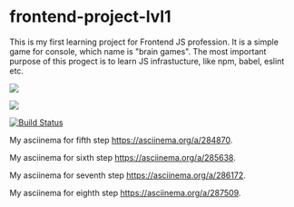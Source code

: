 # frontend-project-lvl1
This is my first learning project for Frontend JS profession. It is a simple game for console, which name is "brain games". The most important purpose of this progect is to learn JS infrastucture, like npm, babel, eslint etc.

<a href="https://codeclimate.com/github/Vlad-Code/frontend-project-lvl1/maintainability"><img src="https://api.codeclimate.com/v1/badges/9d272ac27363f010b180/maintainability" /></a>

<a href="https://codeclimate.com/github/Vlad-Code/frontend-project-lvl1/test_coverage"><img src="https://api.codeclimate.com/v1/badges/9d272ac27363f010b180/test_coverage" /></a>

[![Build Status](https://travis-ci.org/Vlad-Code/frontend-project-lvl1.svg?branch=master)](https://travis-ci.org/Vlad-Code/frontend-project-lvl1)

My asciinema for fifth step https://asciinema.org/a/284870.

My asciinema for sixth step https://asciinema.org/a/285638.

My asciinema for seventh step https://asciinema.org/a/286172.

My asciinema for eighth step https://asciinema.org/a/287509.
